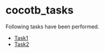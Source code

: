 # cocotb_tasks
Following tasks have been performed.
- [Task1](https://github.com/ALI11-2000/ALI11-2000.github.io/blob/main/docs/Task1.md)
- [Task2](https://github.com/ALI11-2000/ALI11-2000.github.io/blob/main/docs/Task2.md)

